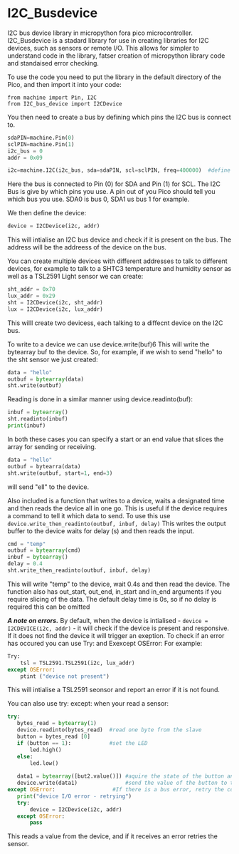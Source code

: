 # I2C_Busdevice
I2C bus device library in micropython fora pico microcontroller.
I2C_Busdevice is a stadard library for use in creating libraries for I2C devices, such as sensors or remote I/O.
This allows for simpler to understand code in the library, fatser creation of micropython library code and
standaised error checking.

To use the code you need to put the library in the default directory of the Pico, and then import it into your code:

```micropython
from machine import Pin, I2C
from I2C_bus_device import I2CDevice
```

You then need to create a bus by defining which pins the I2C bus is connect to.

```python
sdaPIN=machine.Pin(0)
sclPIN=machine.Pin(1)
i2c_bus = 0
addr = 0x09

i2c=machine.I2C(i2c_bus, sda=sdaPIN, scl=sclPIN, freq=400000)  #define the i2c bus
```

Here the bus is connected to Pin (0) for SDA and Pin (1) for SCL.
The I2C Bus is give by which pins you use. A pin out of you Pico should tell you which bus you use. SDA0 is bus 0, SDA1 us bus 1 for example.

We then define the device:
```python
device = I2CDevice(i2c, addr)
```

This will intialise an I2C bus device and check if it is present on the bus.
The address will be the addreess of the device on the bus.

You can create multiple devices with different addresses to talk to different devices, for example to talk to a SHTC3 temperature
and humidity sensor as well as a TSL2591 Light sensor we can create:

```python
sht_addr = 0x70
lux_addr = 0x29
sht = I2CDevice(i2c, sht_addr)
lux = I2CDevice(i2c, lux_addr)
```

This willl create two devicess, each talking to a diffecnt device on the I2C bus.

To write to a device we can use device.write(buf)6
This will write the bytearray buf to the device.
So, for example, if we wish to send "hello" to the sht sensor we just created:

```python
data = "hello"
outbuf = bytearray(data)
sht.write(outbuf)
```

Reading is done in a similar manner using device.readinto(buf):

```python
inbuf = bytearray()
sht.readinto(inbuf)
print(inbuf)
```

In both these cases you can specify a start or an end value that slices the array for sending or receiving.
```python
data = "hello"
outbuf = bytearra(data)
sht.write(outbuf, start=1, end=3)
```
will send "ell" to the device.

Also included is a function that writes to a device, waits a designated time and then reads the device all in one go.
This is useful if the device requires a command to tell it which data to send.
To use this use `device.write_then_readinto(outbuf, inbuf, delay)`
This writes the output buffer to the device waits for delay (s) and then reads the input.

```python
cmd = "temp"
outbuf = bytearray(cmd)
inbuf = bytearray()
delay = 0.4
sht.write_then_readinto(outbuf, inbuf, delay)
```

This will write "temp" to the device, wait 0.4s and then read the device.
The function also has out_start, out_end, in_start and in_end arguments if you require slicing of the data.
The default delay time is 0s, so if no delay is required this can be omitted


***A note on errors.***
By default, when the device is intialised - `device = I2CDEVICE(i2c, addr)` - it will check if the device is present and responsive. If it does not find the device it will trigger an exeption.
To check if an error has occured you can use Try: and Exexcept OSError:
For example:
```python
Try:
    tsl = TSL2591.TSL2591(i2c, lux_addr)
except OSError:
    ptint ("device not present")
```
 This will intialise a TSL2591 seonsor and report an error if it is not found.

 You can also use try: except: when your read a sensor:
 ```python
 try:
    bytes_read = bytearray(1)
    device.readinto(bytes_read)  #read one byte from the slave
    button = bytes_read [0]        
    if (button == 1):            #set the LED
        led.high()
    else:
        led.low()
    
    data1 = bytearray([but2.value()]) #aquire the state of the button and create a bytearray with this in it.
    device.write(data1)               #send the value of the button to the slave
except OSError:                  #If there is a bus error, retry the connection
    print("device I/O error - retrying")
    try:
        device = I2CDevice(i2c, addr)
    except OSError:
        pass    
```
This reads a value from the device, and if it receives an error retries the sensor.         